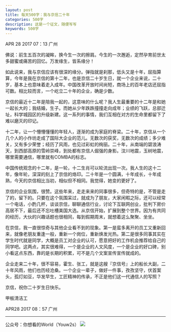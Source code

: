 ```yaml
---
layout: post
title: 每天500字：我与京信二十年
categories: 500字
description: 这是一个征文，随便写写
keywords: 500字
---
```


APR 28 2017  07：13 广州

佛说：前生五百次的凝眸，换今生一次的擦肩。今生的一次邂逅，定然孕育前世太多甜蜜或痛苦的回忆。万发缘生，皆系缘分！

如此说来，我与京信应该有很深的缘分。弹指就是刹那，低头又是十年，屈指算算，今年是我在京信的第十二年，也是京信二十岁生日，就一个企业来说，二十岁，基本上也意味着走入成年。中国改革开放时间尚短，商场上的百年老店还屈指可数。相比较而言，一个屹立二十年的企业，确是少数。

京信的最近十二年是陪我一起的，这意味的什么呢？我人生最重要的十二年是和她一起长大的；我结婚，生子。而她从少年跌跌撞撞走向成年；业绩的飞跃，总部迁址，科学城园区的升级新建。这一系列的事情，我们互相在对方的生命里都留下了难以磨灭的印记。

十二年，让一个懵懵懂懂的年轻人，逐渐的成为家庭的脊梁。二十年，京信从一个几个人的小作坊走成了国际大企业的范儿。无数次的获奖，无数次的成绩；多少难关，又有多少荣誉；经历了风雨，也见过彩虹的绚丽。二十年，从南端的碧浪涛天，到西部高原的雪岭崇峰，到处都有京信人倔强的身影。汶川地震，玉树地震，哪里需要通信，哪里就有COMBA的标志。

中国传统观念的十二年，是一轮，十二生肖可以轮流出现一次。我人生的这十二年，像年轮，深深的刻上了京信的烙印。二十年是一个圆满，十年成长，十年成熟，今天的京信相比当初，相似但不相同。我觉得，她变的更好了。

京信的企业氛围，很赞。这些年来，走走来来的同事很多，但奇特的是，不管是走了的，留下的。只要在这个氛围呆过，就成为了朋友，大家闲暇之际，还可以经常一个电话，小酌几杯，谈谈京信，聊聊通信行业，讨论下互联网创业，批判下房价高居不下，最后还不忘吐槽美国大选。从京信开始，扩展到整个世界。因为有共同的经历，大伙的兴趣话题也很相同，每到假期周末，就想着这么聚聚、坐坐。

在京信，我一直很惊奇与其他企业看不到的现象。第一是蛮多离开的员工又重新回来，就像老朋友重逢一般，重新一个岗位，重新焕发光热。第二是很多同事其实在学生时代就是同学，大概是员工对企业的认可，愿意把好的工作机会推荐给自己的同学吧。这两点，其实很难得，一个是企业的人文风度，一个是企业的好口碑，别小看这点东西，靠的是长期的积累，可不是几个文案宣传宣传就成的。

企业走来二十年，很不容易，霍生、张工，就是这艘『京信号』上的船长大副，二十年风雨，他们也历经沧桑。一个企业一辈子，做好一件事，孜孜坚守，伏首案头，孤灯如豆，华发早生，工匠精神的传承，不正是他们这一代通信人的写照？

京信，祝你二十岁生日快乐。

  甲板清洁工


APR28 2017  08：57 广州

---- 
公众号：你想看的World（Youw2s）
![][image-1]

[image-1]:	http://upload-images.jianshu.io/upload_images/3342594-dca1f89eba3e50ca.jpg?imageMogr2/auto-orient/strip%7CimageView2/2/w/1240